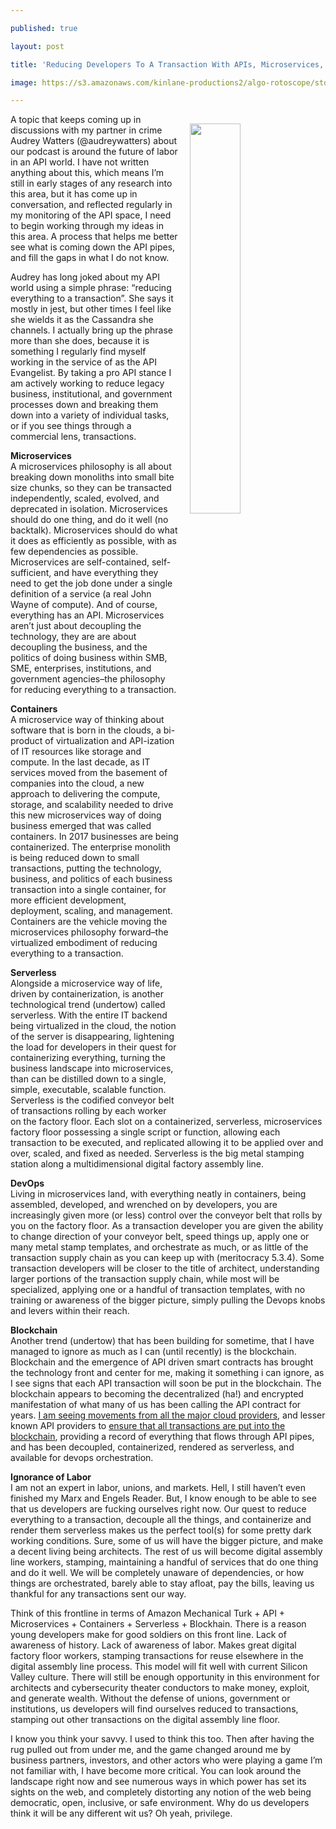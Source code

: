 ---
published: true
layout: post
title: 'Reducing Developers To A Transaction With APIs, Microservices, Serverless,'
image: https://s3.amazonaws.com/kinlane-productions2/algo-rotoscope/stories/containership_dark_dali.jpg
---

<p><img src="https://s3.amazonaws.com/kinlane-productions2/algo-rotoscope/stories/containership_dark_dali.jpg" align="right" width="40%" style="padding: 15px;" />
<p>A topic that keeps coming up in discussions with my partner in crime Audrey Watters (@audreywatters) about our podcast is around the future of labor in an API world. I have not written anything about this, which means I’m still in early stages of any research into this area, but it has come up in conversation, and reflected regularly in my monitoring of the API space, I need to begin working through my ideas in this area. A process that helps me better see what is coming down the API pipes, and fill the gaps in what I do not know.

<p>Audrey has long joked about my API world using a simple phrase: “reducing everything to a transaction”. She says it mostly in jest, but other times I feel like she wields it as the Cassandra she channels. I actually bring up the phrase more than she does, because it is something I regularly find myself working in the service of as the API Evangelist. By taking a pro API stance I am actively working to reduce legacy business, institutional, and government processes down and breaking them down into a variety of individual tasks, or if you see things through a commercial lens, transactions.

<p><strong>Microservices</strong><br />
A microservices philosophy is all about breaking down monoliths into small bite size chunks, so they can be transacted independently, scaled, evolved, and deprecated in isolation. Microservices should do one thing, and do it well (no backtalk). Microservices should do what it does as efficiently as possible, with as few dependencies as possible. Microservices are self-contained, self-sufficient, and have everything they need to get the job done under a single definition of a service (a real John Wayne of compute). And of course, everything has an API. Microservices aren’t just about decoupling the technology, they are are about decoupling the business, and the politics of doing business within SMB, SME, enterprises, institutions, and government agencies–the philosophy for reducing everything to a transaction.

<p><strong>Containers</strong><br />
A microservice way of thinking about software that is born in the clouds, a bi-product of virtualization and API-ization of IT resources like storage and compute. In the last decade, as IT services moved from the basement of companies into the cloud, a new approach to delivering the compute, storage, and scalability needed to drive this new microservices way of doing business emerged that was called containers. In 2017 businesses are being containerized. The enterprise monolith is being reduced down to small transactions, putting the technology, business, and politics of each business transaction into a single container, for more efficient development, deployment, scaling, and management. Containers are the vehicle moving the microservices philosophy forward–the virtualized embodiment of reducing everything to a transaction.

<p><strong>Serverless</strong><br />
Alongside a microservice way of life, driven by containerization, is another technological trend (undertow) called serverless. With the entire IT backend being virtualized in the cloud, the notion of the server is disappearing, lightening the load for developers in their quest for containerizing everything, turning the business landscape into microservices, than can be distilled down to a single, simple, executable, scalable function. Serverless is the codified conveyor belt of transactions rolling by each worker on the factory floor. Each slot on a containerized, serverless, microservices factory floor possessing a single script or function, allowing each transaction to be executed,  and replicated allowing it to be applied over and over, scaled, and fixed as needed. Serverless is the big metal stamping station along a multidimensional digital factory assembly line.

<p><strong>DevOps</strong><br />
Living in microservices land, with everything neatly in containers, being assembled, developed, and wrenched on by developers, you are increasingly given more (or less) control over the conveyor belt that rolls by you on the factory floor. As a transaction developer you are given the ability to change direction of your conveyor belt, speed things up, apply one or many metal stamp templates, and orchestrate as much, or as little of the transaction supply chain as you can keep up with (meritocracy 5.3.4). Some transaction developers will be closer to the title of architect, understanding larger portions of the transaction supply chain, while most will be specialized, applying one or a handful of transaction templates, with no training or awareness of the bigger picture, simply pulling the Devops knobs and levers within their reach.

<p><strong>Blockchain</strong><br />
Another trend (undertow) that has been building for sometime, that I have managed to ignore as much as I can (until recently) is the blockchain. Blockchain and the emergence of API driven smart contracts has brought the technology front and center for me, making it something i can ignore, as I see signs that each API transaction will soon be put in the blockchain. The blockchain appears to becoming the decentralized (ha!) and encrypted manifestation of what many of us has been calling the API contract for years. <a href="https://azure.microsoft.com/en-us/blog/introducing-enterprise-smart-contracts/">I am seeing movements from all the major cloud providers</a>, and lesser known API providers to <a href="https://medium.com/@kevinsimper/serverless-is-the-jump-before-ethereum-smart-contracts-121d92e67426">ensure that all transactions are put into the blockchain</a>, providing a record of everything that flows through API pipes, and has been decoupled, containerized, rendered as serverless, and available for devops orchestration.

<p><strong>Ignorance of Labor</strong><br />
I am not an expert in labor, unions, and markets. Hell, I still haven’t even finished my Marx and Engels Reader. But, I know enough to be able to see that us developers are fucking ourselves right now. Our quest to reduce everything to a transaction, decouple all the things, and containerize and render them serverless makes us the perfect tool(s) for some pretty dark working conditions. Sure, some of us will have the bigger picture, and make a decent living being architects. The rest of us will become digital assembly line workers, stamping, maintaining a handful of services that do one thing and do it well. We will be completely unaware of dependencies, or how things are orchestrated, barely able to stay afloat, pay the bills, leaving us thankful for any transactions sent our way.

<p>Think of this frontline in terms of Amazon Mechanical Turk + API + Microservices + Containers + Serverless + Blockhain. There is a reason young developers make for good soldiers on this front line. Lack of awareness of history. Lack of awareness of labor. Makes great digital factory floor workers, stamping transactions for reuse elsewhere in the digital assembly line process. This model will fit well with current Silicon Valley culture. There will still be enough opportunity in this environment for architects and cybersecurity theater conductors to make money, exploit, and generate wealth. Without the defense of unions, government or institutions, us developers will find ourselves reduced to transactions, stamping out other transactions on the digital assembly line floor.

<p>I know you think your savvy. I used to think this too. Then after having the rug pulled out from under me, and the game changed around me by business partners, investors, and other actors who were playing a game I’m not familiar with, I have become more critical. You can look around the landscape right now and see numerous ways in which power has set its sights on the web, and completely distorting any notion of the web being democratic, open, inclusive, or safe environment. Why do us developers think it will be any different wit us? Oh yeah, privilege.


